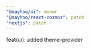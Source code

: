 ```yaml
---
"@nayhoo/ui": minor
"@nayhoo/react-cosmos": patch
"nextjs": patch
---
```


feat(ui): added theme-provider
